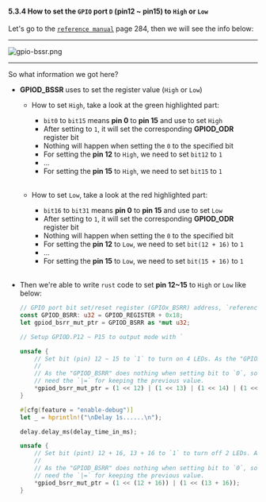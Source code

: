 #### <a name="how-to-toggle-gpiod-pin-voltage">5.3.4 How to set the `GPIO` port `D` (pin12 ~ pin15) to `High` or `Low`</a>

Let's go to the [`reference manual`](https://github.com/wisonye/rust-embedded-with-stm32f4/blob/master/stm32f4-reference-manual.pdf) page 284, then we will see the info below:

<hr>

![gpio-bssr.png](../../../images/gpio-bssr.png)

<hr>

So what information we got here?

- **GPIOD_BSSR** uses to set the register value (`High` or `Low`)

    - How to set `High`, take a look at the green highlighted part:
        - `bit0` to `bit15` means **pin 0** to **pin 15** and use to set `High`
        - After setting to `1`, it will set the corresponding **GPIOD_ODR** register bit
        - Nothing will happen when setting the `0` to the specified bit
        - For setting the **pin 12** to `High`, we need to set `bit12` to `1`
        - ...
        - For setting the **pin 15** to `High`, we need to set `bit15` to `1`

        </br>

    - How to set `Low`, take a look at the red highlighted part:
        - `bit16` to `bit31` means **pin 0** to **pin 15** and use to set `Low`
        - After setting to `1`, it will set the corresponding **GPIOD_ODR** register bit
        - Nothing will happen when setting the `0` to the specified bit
        - For setting the **pin 12** to `Low`, we need to set `bit(12 + 16)` to `1`
        - ...
        - For setting the **pin 15** to `Low`, we need to set `bit(15 + 16)` to `1`


    </br>

- Then we're able to write `rust` code to set **pin 12~15** to `High` or `Low` like below:

    ```rust
    // GPIO port bit set/reset register (GPIOx_BSRR) address, `reference manual` page 284.
    const GPIOD_BSRR: u32 = GPIOD_REGISTER + 0x18;
    let gpiod_bsrr_mut_ptr = GPIOD_BSRR as *mut u32;

    // Setup GPIOD.P12 ~ P15 to output mode with `

    unsafe {
        // Set bit (pin) 12 ~ 15 to `1` to turn on 4 LEDs. As the "GPIOD_BSRR" does nothing when
        //
        // As the "GPIOD_BSRR" does nothing when setting bit to `0`, so actually, we even don't 
        // need the `|=` for keeping the previous value.
        *gpiod_bsrr_mut_ptr = (1 << 12) | (1 << 13) | (1 << 14) | (1 << 15);
    }
    
    #[cfg(feature = "enable-debug")]
    let _ = hprintln!("\nDelay 1s......\n");

    delay.delay_ms(delay_time_in_ms);

    unsafe {
        // Set bit (pint) 12 + 16, 13 + 16 to `1` to turn off 2 LEDs. As the "GPIOD_BSRR" does nothing when
        //
        // As the "GPIOD_BSRR" does nothing when setting bit to `0`, so actually, we even don't 
        // need the `|=` for keeping the previous value.
        *gpiod_bsrr_mut_ptr = (1 << (12 + 16)) | (1 << (13 + 16));
    }
    ```
